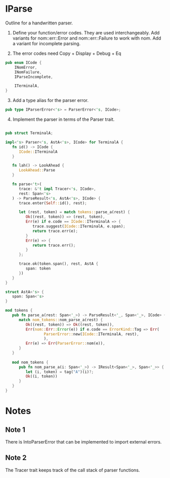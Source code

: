 
# IParse

Outline for a handwritten parser.

1. Define your function/error codes. They are used interchangeably.
   Add variants for nom::err::Error and nom::err::Failure to work with nom.
   Add a variant for incomplete parsing.

2. The error codes need Copy + Display + Debug + Eq 


```rust
pub enum ICode {
    INomError,
    INomFailure,
    IParseIncomplete,

    ITerminalA,
}
```

3. Add a type alias for the parser error.

```rust
pub type IParserError<'s> = ParserError<'s, ICode>;
```



4. Implement the parser in terms of the Parser trait.

```rust

pub struct TerminalA;

impl<'s> Parser<'s, AstA<'s>, ICode> for TerminalA {
   fn id() -> ICode {
      ICode::ITerminalA
   }

   fn lah() -> LookAhead {
      LookAhead::Parse
   }

   fn parse<'t>(
      trace: &'t impl Tracer<'s, ICode>,
      rest: Span<'s>
   ) -> ParseResult<'s, AstA<'s>, ICode> {
      trace.enter(Self::id(), rest);

      let (rest, token) = match tokens::parse_a(rest) {
         Ok((rest, token)) => (rest, token),
         Err(e) if e.code == ICode::ITerminalA => {
            trace.suggest(ICode::ITerminalA, e.span);
            return trace.err(e);
         }
         Err(e) => {
            return trace.err();
         }
      };

      trace.ok(token.span(), rest, AstA {
         span: token
      })
   }
}

struct AstA<'s> {
   span: Span<'s>
}

mod tokens {
   pub fn parse_a(rest: Span<'_>) -> ParseResult<'_, Span<'_>, ICode> {
      match nom_tokens::nom_parse_a(rest) {
         Ok((rest, token)) => Ok((rest, token)),
         Err(nom::Err::Error(e)) if e.code == ErrorKind::Tag => Err(
                 ParserError::new(ICode::ITerminalA, rest), 
                 ),
         Err(e) => Err(ParserError::nom(e)),
      }
   }
   
   mod nom_tokens {
      pub fn nom_parse_a(i: Span<'_>) -> IResult<Span<'_>, Span<'_>> {
         let (i, token) = tag("A")(i)?;
         Ok((i, token))
      }
   }
}
```






# Notes

## Note 1

There is IntoParserError that can be implemented to import external errors.

## Note 2

The Tracer trait keeps track of the call stack of parser functions.

